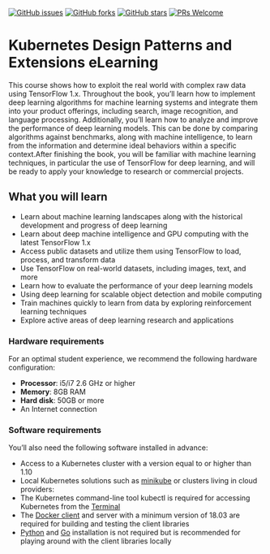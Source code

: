 [![GitHub issues](https://img.shields.io/github/issues/TrainingByPackt/Kubernetes-Design-Patterns-and-Extensions.svg)](https://github.com/TrainingByPackt/Kubernetes-Design-Patterns-and-Extensions/issues)
[![GitHub forks](https://img.shields.io/github/forks/TrainingByPackt/Kubernetes-Design-Patterns-and-Extensions.svg)](https://github.com/TrainingByPackt/Kubernetes-Design-Patterns-and-Extensions/network)
[![GitHub stars](https://img.shields.io/github/stars/TrainingByPackt/Kubernetes-Design-Patterns-and-Extensions.svg)](https://github.com/TrainingByPackt/Kubernetes-Design-Patterns-and-Extensions/stargazers)
[![PRs Welcome](https://img.shields.io/badge/PRs-welcome-brightgreen.svg)](https://github.com/TrainingByPackt/Kubernetes-Design-Patterns-and-Extensions/pulls)



# Kubernetes Design Patterns and Extensions eLearning
This course shows how  to exploit the real world with complex raw data using TensorFlow 1.x. Throughout the book, you’ll learn how to implement deep learning algorithms for machine learning systems and integrate them into your product offerings, including search, image recognition, and language processing. Additionally, you’ll learn how to analyze and improve the performance of deep learning models. This can be done by comparing algorithms against benchmarks, along with machine intelligence, to learn from the information and determine ideal behaviors within a specific context.After finishing the book, you will be familiar with machine learning techniques, in particular the use of TensorFlow for deep learning, and will be ready to apply your knowledge to research or commercial projects.


## What you will learn
* Learn about machine learning landscapes along with the historical development and progress of deep learning
* Learn about deep machine intelligence and GPU computing with the latest TensorFlow 1.x
* Access public datasets and utilize them using TensorFlow to load, process, and transform data
* Use TensorFlow on real-world datasets, including images, text, and more
* Learn how to evaluate the performance of your deep learning models
* Using deep learning for scalable object detection and mobile computing
* Train machines quickly to learn from data by exploring reinforcement learning techniques
* Explore active areas of deep learning research and applications


### Hardware requirements
For an optimal student experience, we recommend the following hardware configuration:
* **Processor**: i5/i7 2.6 GHz or higher
* **Memory**: 8GB RAM
* **Hard disk**: 50GB or more
* An Internet connection



### Software requirements
You’ll also need the following software installed in advance:
* Access to a Kubernetes cluster with a version equal to or higher than 1.10
* Local Kubernetes solutions such as [minikube](https://github.com/kubernetes/minikube) or clusters living in cloud providers: 
* The Kubernetes command-line tool kubectl is required for accessing Kubernetes from the [Terminal](https://kubernetes.io/docs/tasks/tools/install-kubectl/)
* The [Docker client](https://www.docker.com/get-started) and server with a minimum version of 18.03 are required for building and testing the client libraries
* [Python](https://www.python.org/downloads/) and [Go](https://golang.org/) installation is not required but is recommended for playing around with the client libraries locally





